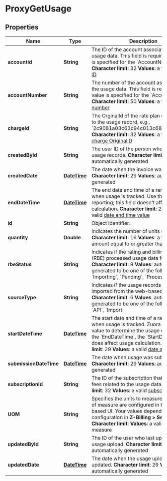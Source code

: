 
# ProxyGetUsage

## Properties
Name | Type | Description | Notes
------------ | ------------- | ------------- | -------------
**accountId** | **String** |  The ID of the account associated with the usage data. This field is required if no value is specified for the &#x60;AccountNumber&#x60; field. **Character limit**: 32 **Values**: a valid [account ID](https://knowledgecenter.zuora.com/DC_Developers/SOAP_API/E1_SOAP_API_Object_Reference/Account)  |  [optional]
**accountNumber** | **String** |  The number of the account associated with the usage data. This field is required if no value is specified for the &#x60;AccountId&#x60; field. **Character limit**: 50 **Values**: a valid [account number](https://knowledgecenter.zuora.com/DC_Developers/SOAP_API/E1_SOAP_API_Object_Reference/Account)  |  [optional]
**chargeId** | **String** |  The OrginalId of the rate plan charge related to the usage record, e.g., &#x60;2c9081a03c63c94c013c6873357a0117&#x60; **Character limit**: 32 **Values**: a valid [rate plan charge OriginalID](https://knowledgecenter.zuora.com/DC_Developers/SOAP_API/E1_SOAP_API_Object_Reference/RatePlanCharge)  |  [optional]
**createdById** | **String** |  The user ID of the person who uploaded the usage records. **Character limit**: 32 **Values**: automatically generated  |  [optional]
**createdDate** | [**DateTime**](DateTime.md) |  The date when the invoice was generated. **Character limit**: 29 **Values**: automatically generated  |  [optional]
**endDateTime** | [**DateTime**](DateTime.md) |  The end date and time of a range of time when usage is tracked. Use this field for reporting; this field doesn&#39;t affect usage calculation. **Character limit**: 29 **Values**: a valid [date and time value](https://knowledgecenter.zuora.com/CB_Billing/WA_Dates_in_Zuora/A_Date_and_dateTime_Format)  |  [optional]
**id** | **String** | Object identifier. |  [optional]
**quantity** | **Double** |  Indicates the number of units used. **Character limit**: 16 **Values**: a valid decimal amount equal to or greater than 0  |  [optional]
**rbeStatus** | **String** |  Indicates if the rating and billing engine (RBE) processed usage data for an invoice. **Character limit**: 9 **Values**: automatically generated to be one of the following values: &#x60;Importing&#x60;, &#x60;Pending&#x60;, &#x60;Processed&#x60;  |  [optional]
**sourceType** | **String** |  Indicates if the usage records were imported from the web-based UI or the API. **Character limit**: 6 **Values**: automatically generated to be one of the following values: &#x60;API&#x60;, &#x60;Import&#x60;  |  [optional]
**startDateTime** | [**DateTime**](DateTime.md) |  The start date and time of a range of time when usage is tracked. Zuora uses this field value to determine the usage date. Unlike the &#x60;EndDateTime&#x60;, the &#x60;StartDateTime&#x60; field does affect usage calculation. **Character limit**: 29 **Values**: a valid [date and time value](https://knowledgecenter.zuora.com/CB_Billing/WA_Dates_in_Zuora/A_Date_and_dateTime_Format)  |  [optional]
**submissionDateTime** | [**DateTime**](DateTime.md) |  The date when usage was submitted. **Character limit**: 29 **Values**: automatically generated  |  [optional]
**subscriptionId** | **String** |  The ID of the subscription that contains the fees related to the usage data. **Character limit**: 32 **Values**: a valid [subscription ID](https://knowledgecenter.zuora.com/DC_Developers/SOAP_API/E1_SOAP_API_Object_Reference/Subscription)  |  [optional]
**UOM** | **String** |  Specifies the units to measure usage. Units of measure are configured in the web-based UI. Your values depend on your configuration in **Z-Billing &gt; Settings**. **Character limit**: **Values**: a valid unit of measure  |  [optional]
**updatedById** | **String** |  The ID of the user who last updated the usage upload. **Character limit**: 32 **Values**: automatically generated  |  [optional]
**updatedDate** | [**DateTime**](DateTime.md) |  The date when the usage upload was last updated. **Character limit**: 29 **Values**: automatically generated  |  [optional]




